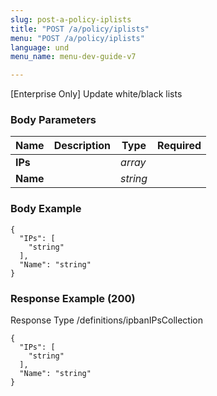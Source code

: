 ```yaml
---
slug: post-a-policy-iplists
title: "POST /a/policy/iplists"
menu: "POST /a/policy/iplists"
language: und
menu_name: menu-dev-guide-v7

---
```








 
[Enterprise Only] Update white/black lists  


### Body Parameters

Name | Description | Type | Required
---|---|---|---
**IPs** |  | _array_ |   
**Name** |  | _string_ |   


### Body Example
```
{
  "IPs": [
    "string"
  ],
  "Name": "string"
}
```






### Response Example (200)
Response Type /definitions/ipbanIPsCollection

```
{
  "IPs": [
    "string"
  ],
  "Name": "string"
}
```




